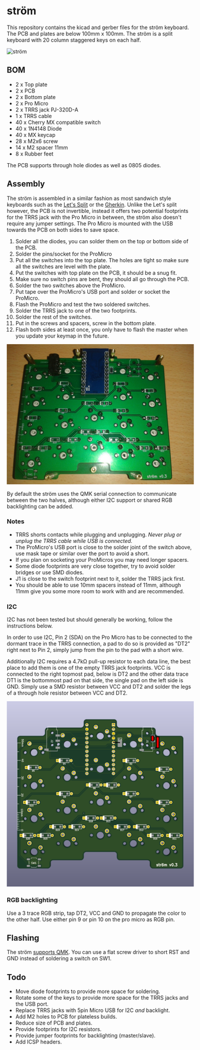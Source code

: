 # ström
This repository contains the kicad and gerber files for the ström keyboard.
The PCB and plates are below 100mm x 100mm.
The ström is a split keyboard with 20 column staggered keys on each half.

![ström](img/ström.jpg)

## BOM
* 2 x Top plate
* 2 x PCB
* 2 x Bottom plate
* 2 x Pro Micro
* 2 x TRRS jack PJ-320D-A
* 1 x TRRS cable
* 40 x Cherry MX compatible switch
* 40 x 1N4148 Diode
* 40 x MX keycap
* 28 x M2x6 screw
* 14 x M2 spacer 11mm
* 8 x Rubber feet

The PCB supports through hole diodes as well as 0805 diodes.

## Assembly
The ström is assembled in a similar fashion as most sandwich style keyboards such as the [Let's Split](https://github.com/nicinabox/lets-split-guide) or the [Gherkin](https://imgur.com/a/O9p7n).
Unlike the Let's split however, the PCB is not invertible, instead it offers two potential footprints for the TRRS jack with the Pro Micro in between, the ström also doesn't require any jumper settings.
The Pro Micro is mounted with the USB towards the PCB on both sides to save space.

1. Solder all the diodes, you can solder them on the top or bottom side of the PCB.
2. Solder the pins/socket for the ProMicro
3. Put all the switches into the top plate. The holes are tight so make sure all the switches are level with the plate.
4. Put the switches with top plate on the PCB, it should be a snug fit.
5. Make sure no switch pins are bent, they should all go through the PCB.
6. Solder the two switches above the ProMicro.
7. Put tape over the ProMicro's USB port and solder or socket the ProMicro.
8. Flash the ProMicro and test the two soldered switches.
9. Solder the TRRS jack to one of the two footprints.
10. Solder the rest of the switches.
11. Put in the screws and spacers, screw in the bottom plate.
12. Flash both sides at least once, you only have to flash the master when you update your keymap in the future.

![PCB](img/pcb.jpg)

By default the ström uses the QMK serial connection to communicate between the two halves, although either I2C support or shared RGB backlighting can be added.

### Notes
* TRRS shorts contacts while plugging and unplugging. *Never plug or unplug the TRRS cable while USB is connected.*
* The ProMicro's USB port is close to the solder joint of the switch above, use mask tape or similar over the port to avoid a short.
* If you plan on socketing your ProMicros you may need longer spacers.
* Some diode footprints are very close together, try to avoid solder bridges or use SMD diodes.
* J1 is close to the switch footprint next to it, solder the TRRS jack first.
* You should be able to use 10mm spacers instead of 11mm, although 11mm give you some more room to work with and are recommended.

### I2C
I2C has not been tested but should generally be working, follow the instructions below.

In order to use I2C, Pin 2 (SDA) on the Pro Micro has to be connected to the dormant trace in the TRRS connection, a pad to do so is provided as "DT2" right next to Pin 2, simply jump from the pin to the pad with a short wire.

Additionally I2C requires a 4.7kΩ pull-up resistor to each data line, the best place to add them is one of the empty TRRS jack footprints.
VCC is connected to the right topmost pad, below is DT2 and the other data trace DT1 is the bottommost pad on that side, the single pad on the left side is GND.
Simply use a SMD resistor between VCC and DT2 and solder the legs of a through hole resistor between VCC and DT2.

![PCB](img/pcbI2C.png)

### RGB backlighting
Use a 3 trace RGB strip, tap DT2, VCC and GND to propagate the color to the other half. Use either pin 9 or pin 10 on the pro micro as RGB pin.

## Flashing

The ström [supports QMK](https://github.com/94k/stroem_firmware).
You can use a flat screw driver to short RST and GND instead of soldering a switch on SW1.

## Todo
* Move diode footprints to provide more space for soldering.
* Rotate some of the keys to provide more space for the TRRS jacks and the USB port.
* Replace TRRS jacks with 5pin Micro USB for I2C *and* backlight.
* Add M2 holes to PCB for plateless builds.
* Reduce size of PCB and plates.
* Provide footprints for I2C resistors.
* Provide jumper footprints for backlighting (master/slave).
* Add ICSP headers.
